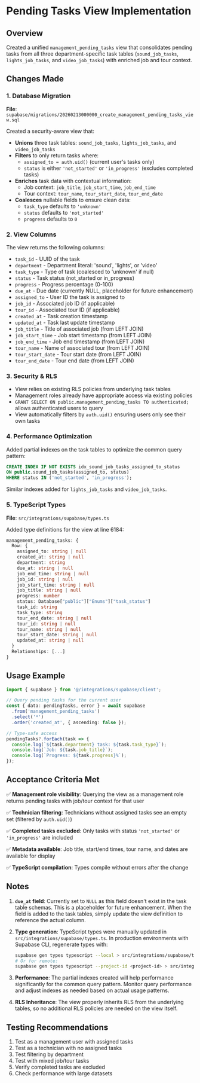 # Pending Tasks View Implementation

## Overview
Created a unified `management_pending_tasks` view that consolidates pending tasks from all three department-specific task tables (`sound_job_tasks`, `lights_job_tasks`, and `video_job_tasks`) with enriched job and tour context.

## Changes Made

### 1. Database Migration
**File**: `supabase/migrations/20260213000000_create_management_pending_tasks_view.sql`

Created a security-aware view that:
- **Unions** three task tables: `sound_job_tasks`, `lights_job_tasks`, and `video_job_tasks`
- **Filters** to only return tasks where:
  - `assigned_to = auth.uid()` (current user's tasks only)
  - `status` is either `'not_started'` or `'in_progress'` (excludes completed tasks)
- **Enriches** task data with contextual information:
  - Job context: `job_title`, `job_start_time`, `job_end_time`
  - Tour context: `tour_name`, `tour_start_date`, `tour_end_date`
- **Coalesces** nullable fields to ensure clean data:
  - `task_type` defaults to `'unknown'`
  - `status` defaults to `'not_started'`
  - `progress` defaults to `0`

### 2. View Columns
The view returns the following columns:
- `task_id` - UUID of the task
- `department` - Department literal: 'sound', 'lights', or 'video'
- `task_type` - Type of task (coalesced to 'unknown' if null)
- `status` - Task status (not_started or in_progress)
- `progress` - Progress percentage (0-100)
- `due_at` - Due date (currently NULL, placeholder for future enhancement)
- `assigned_to` - User ID the task is assigned to
- `job_id` - Associated job ID (if applicable)
- `tour_id` - Associated tour ID (if applicable)
- `created_at` - Task creation timestamp
- `updated_at` - Task last update timestamp
- `job_title` - Title of associated job (from LEFT JOIN)
- `job_start_time` - Job start timestamp (from LEFT JOIN)
- `job_end_time` - Job end timestamp (from LEFT JOIN)
- `tour_name` - Name of associated tour (from LEFT JOIN)
- `tour_start_date` - Tour start date (from LEFT JOIN)
- `tour_end_date` - Tour end date (from LEFT JOIN)

### 3. Security & RLS
- View relies on existing RLS policies from underlying task tables
- Management roles already have appropriate access via existing policies
- `GRANT SELECT ON public.management_pending_tasks TO authenticated;` allows authenticated users to query
- View automatically filters by `auth.uid()` ensuring users only see their own tasks

### 4. Performance Optimization
Added partial indexes on the task tables to optimize the common query pattern:
```sql
CREATE INDEX IF NOT EXISTS idx_sound_job_tasks_assigned_to_status 
ON public.sound_job_tasks(assigned_to, status) 
WHERE status IN ('not_started', 'in_progress');
```
Similar indexes added for `lights_job_tasks` and `video_job_tasks`.

### 5. TypeScript Types
**File**: `src/integrations/supabase/types.ts`

Added type definitions for the view at line 6184:
```typescript
management_pending_tasks: {
  Row: {
    assigned_to: string | null
    created_at: string | null
    department: string
    due_at: string | null
    job_end_time: string | null
    job_id: string | null
    job_start_time: string | null
    job_title: string | null
    progress: number
    status: Database["public"]["Enums"]["task_status"]
    task_id: string
    task_type: string
    tour_end_date: string | null
    tour_id: string | null
    tour_name: string | null
    tour_start_date: string | null
    updated_at: string | null
  }
  Relationships: [...]
}
```

## Usage Example

```typescript
import { supabase } from '@/integrations/supabase/client';

// Query pending tasks for the current user
const { data: pendingTasks, error } = await supabase
  .from('management_pending_tasks')
  .select('*')
  .order('created_at', { ascending: false });

// Type-safe access
pendingTasks?.forEach(task => {
  console.log(`${task.department} task: ${task.task_type}`);
  console.log(`Job: ${task.job_title}`);
  console.log(`Progress: ${task.progress}%`);
});
```

## Acceptance Criteria Met

✅ **Management role visibility**: Querying the view as a management role returns pending tasks with job/tour context for that user

✅ **Technician filtering**: Technicians without assigned tasks see an empty set (filtered by `auth.uid()`)

✅ **Completed tasks excluded**: Only tasks with status `'not_started'` or `'in_progress'` are included

✅ **Metadata available**: Job title, start/end times, tour name, and dates are available for display

✅ **TypeScript compilation**: Types compile without errors after the change

## Notes

1. **`due_at` field**: Currently set to `NULL` as this field doesn't exist in the task table schemas. This is a placeholder for future enhancement. When the field is added to the task tables, simply update the view definition to reference the actual column.

2. **Type generation**: TypeScript types were manually updated in `src/integrations/supabase/types.ts`. In production environments with Supabase CLI, regenerate types with:
   ```bash
   supabase gen types typescript --local > src/integrations/supabase/types.ts
   # Or for remote:
   supabase gen types typescript --project-id <project-id> > src/integrations/supabase/types.ts
   ```

3. **Performance**: The partial indexes created will help performance significantly for the common query pattern. Monitor query performance and adjust indexes as needed based on actual usage patterns.

4. **RLS Inheritance**: The view properly inherits RLS from the underlying tables, so no additional RLS policies are needed on the view itself.

## Testing Recommendations

1. Test as a management user with assigned tasks
2. Test as a technician with no assigned tasks
3. Test filtering by department
4. Test with mixed job/tour tasks
5. Verify completed tasks are excluded
6. Check performance with large datasets
